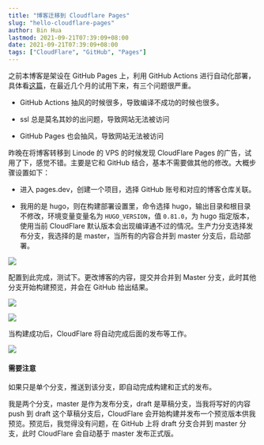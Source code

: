 ```yaml
---
title: "博客迁移到 Cloudflare Pages"
slug: "hello-cloudflare-pages"
author: Bin Hua
lastmod: 2021-09-21T07:39:09+08:00
date: 2021-09-21T07:39:09+08:00
tags: ["CloudFlare", "GitHub", "Pages"]
---
```


之前本博客是架设在 GitHub Pages 上，利用 GitHub Actions 进行自动化部署，具体看[这篇](https://tourcoder.com/github-actions-of-my-blog/)，在最近几个月的试用下来，有三个问题很严重。

- GitHub Actions 抽风的时候很多，导致编译不成功的时候也很多。

- ssl 总是莫名其妙的出问题，导致网站无法被访问

- GitHub Pages 也会抽风，导致网站无法被访问

昨晚在将博客转移到 Linode 的 VPS 的时候发现 CloudFlare Pages 的广告，试用了下，感觉不错。主要是它和 GitHub 结合，基本不需要做其他的修改。大概步骤设置如下：

- 进入 pages.dev，创建一个项目，选择 GitHub 账号和对应的博客仓库关联。

- 我用的是 hugo，则在构建部署设置里，命令选择 hugo，输出目录和根目录不修改，环境变量变量名为 `HUGO_VERSION`，值 `0.81.0`，为 hugo 指定版本，使用当前 CloudFlare 默认版本会出现编译通不过的情况。生产力分支选择发布分支，我选择的是 master，当所有的内容合并到 master 分支后，启动部署。

![](/imgs/hello-cloudflare-pages-001.png)

配置到此完成，测试下。更改博客的内容，提交并合并到 Master 分支，此时其他分支开始构建预览，并会在 GitHub 给出结果。

![](/imgs/hello-cloudflare-pages-002.png)

![](/imgs/hello-cloudflare-pages-003.png)

当构建成功后，CloudFlare 将自动完成后面的发布等工作。

![](/imgs/hello-cloudflare-pages-004.png)

#### 需要注意

如果只是单个分支，推送到该分支，即自动完成构建和正式的发布。

我是两个分支，master 是作为发布分支，draft 是草稿分支，当我将写好的内容 push 到 draft 这个草稿分支后，CloudFlare 会开始构建并发布一个预览版本供我预览。预览后，我觉得没有问题，在 GitHub 上将 draft 分支合并到 master 分支，此时 CloudFlare 会自动基于 master 发布正式版。
